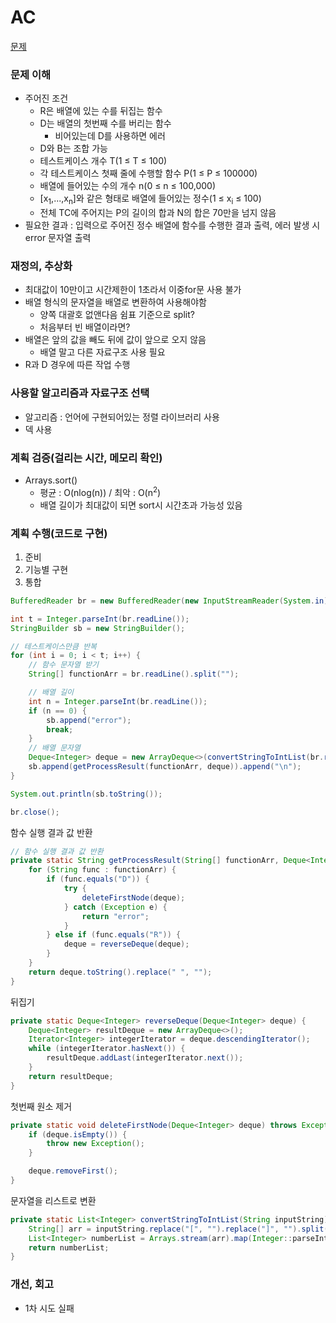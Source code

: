 # AC
[문제](https://www.acmicpc.net/problem/5430)

### 문제 이해
- 주어진 조건
  - R은 배열에 있는 수를 뒤집는 함수  
  - D는 배열의 첫번째 수를 버리는 함수  
    - 비어있는데 D를 사용하면 에러  
  - D와 B는 조합 가능  
  - 테스트케이스 개수 T(1 ≤ T ≤ 100)  
  - 각 테스트케이스 첫째 줄에 수행할 함수 P(1 ≤ P ≤ 100000)  
  - 배열에 들어있는 수의 개수 n(0 ≤ n ≤ 100,000)  
  - [x<sub>1</sub>,...,x<sub>n</sub>]와 같은 형태로 배열에 들어있는 정수(1 ≤ x<sub>i</sub> ≤ 100)
  - 전체 TC에 주어지는 P의 길이의 합과 N의 합은 70만을 넘지 않음
- 필요한 결과 : 입력으로 주어진 정수 배열에 함수를 수행한 결과 출력, 에러 발생 시 error 문자열 출력

### 재정의, 추상화
- 최대값이 10만이고 시간제한이 1초라서 이중for문 사용 불가  
- 배열 형식의 문자열을 배열로 변환하여 사용해야함  
  - 양쪽 대괄호 없앤다음 쉼표 기준으로 split?
  - 처음부터 빈 배열이라면?   
- 배열은 앞의 값을 빼도 뒤에 값이 앞으로 오지 않음
  - 배열 말고 다른 자료구조 사용 필요
- R과 D 경우에 따른 작업 수행
### 사용할 알고리즘과 자료구조 선택
- 알고리즘 : 언어에 구현되어있는 정렬 라이브러리 사용
- 덱 사용

### 계획 검증(걸리는 시간, 메모리 확인)
- Arrays.sort()
  - 평균 : O(nlog(n)) / 최악 : O(n<sup>2</sup>)
  - 배열 길이가 최대값이 되면 sort시 시간초과 가능성 있음  

### 계획 수행(코드로 구현)
1. 준비
2. 기능별 구현
3. 통합
```java
BufferedReader br = new BufferedReader(new InputStreamReader(System.in));

int t = Integer.parseInt(br.readLine());
StringBuilder sb = new StringBuilder();

// 테스트케이스만큼 반복
for (int i = 0; i < t; i++) {
    // 함수 문자열 받기
    String[] functionArr = br.readLine().split("");

    // 배열 길이
    int n = Integer.parseInt(br.readLine());
    if (n == 0) {
        sb.append("error");
        break;
    }
    // 배열 문자열
    Deque<Integer> deque = new ArrayDeque<>(convertStringToIntList(br.readLine()));
    sb.append(getProcessResult(functionArr, deque)).append("\n");
}

System.out.println(sb.toString());

br.close();
```
함수 실행 결과 값 반환
```java
// 함수 실행 결과 값 반환
private static String getProcessResult(String[] functionArr, Deque<Integer> deque) {
    for (String func : functionArr) {
        if (func.equals("D")) {
            try {
                deleteFirstNode(deque);
            } catch (Exception e) {
                return "error";
            }
        } else if (func.equals("R")) {
            deque = reverseDeque(deque);
        }
    }
    return deque.toString().replace(" ", "");
}
```
뒤집기
```java
private static Deque<Integer> reverseDeque(Deque<Integer> deque) {
    Deque<Integer> resultDeque = new ArrayDeque<>();
    Iterator<Integer> integerIterator = deque.descendingIterator();
    while (integerIterator.hasNext()) {
        resultDeque.addLast(integerIterator.next());
    }
    return resultDeque;
}
```
첫번째 원소 제거
```java
private static void deleteFirstNode(Deque<Integer> deque) throws Exception {
    if (deque.isEmpty()) {
        throw new Exception();
    }

    deque.removeFirst();
}
```
문자열을 리스트로 변환
```java
private static List<Integer> convertStringToIntList(String inputString) throws IOException {
    String[] arr = inputString.replace("[", "").replace("]", "").split(",");
    List<Integer> numberList = Arrays.stream(arr).map(Integer::parseInt).collect(Collectors.toList());
    return numberList;
}
```

### 개선, 회고
- 1차 시도 실패
